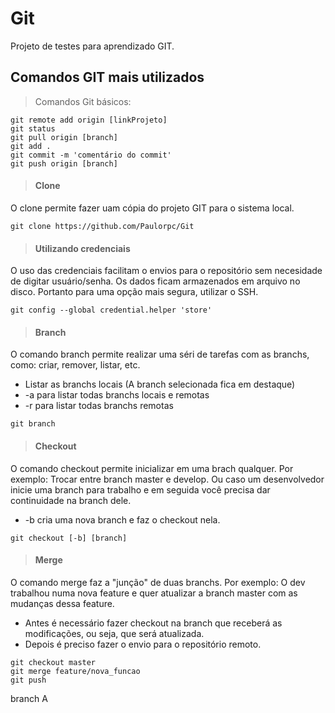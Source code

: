 # Git
Projeto de testes para aprendizado GIT. 

## Comandos GIT mais utilizados

> Comandos Git básicos:
```
git remote add origin [linkProjeto]
git status
git pull origin [branch]
git add .
git commit -m 'comentário do commit'
git push origin [branch]
```


> #### Clone
O clone permite fazer uam cópia do projeto GIT para o sistema local. 
```
git clone https://github.com/Paulorpc/Git
```


> #### Utilizando credenciais
O uso das credenciais facilitam o envios para o repositório sem necesidade de digitar usuário/senha. Os dados ficam armazenados em arquivo no disco. Portanto para uma opção mais segura, utilizar o SSH. 
```
git config --global credential.helper 'store'
```

> #### Branch
O comando branch permite realizar uma séri de tarefas com as branchs, como: criar, remover, listar, etc.
- Listar as branchs locais (A branch selecionada fica em destaque)
- -a para listar todas branchs locais e remotas
- -r para listar todas branchs remotas
```
git branch 
```


> #### Checkout
O comando checkout permite inicializar em uma brach qualquer. Por exemplo: Trocar entre branch master e develop. Ou caso um desenvolvedor inicie uma branch para trabalho e em seguida você precisa dar continuidade na branch dele.
- -b cria uma nova branch e faz o checkout nela. 
```
git checkout [-b] [branch]
```

> #### Merge
O comando merge faz a "junção" de duas branchs. Por exemplo: O dev trabalhou numa nova feature e quer atualizar a branch master com as mudanças dessa feature.
- Antes é necessário fazer checkout na branch que receberá as modificações, ou seja, que será atualizada.
- Depois é preciso fazer o envio para o repositório remoto.   
```
git checkout master
git merge feature/nova_funcao
git push
```

branch A


